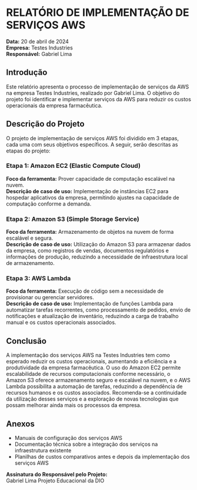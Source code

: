 # RELATÓRIO DE IMPLEMENTAÇÃO DE SERVIÇOS AWS
**Data:** 20 de abril de 2024  
**Empresa:** Testes Industries  
**Responsável:** Gabriel Lima  

## Introdução
Este relatório apresenta o processo de implementação de serviços da AWS na empresa Testes Industries, realizado por Gabriel Lima. O objetivo do projeto foi identificar e implementar serviços da AWS para reduzir os custos operacionais da empresa farmacêutica.

## Descrição do Projeto
O projeto de implementação de serviços AWS foi dividido em 3 etapas, cada uma com seus objetivos específicos. A seguir, serão descritas as etapas do projeto:

### Etapa 1: Amazon EC2 (Elastic Compute Cloud)
**Foco da ferramenta:** Prover capacidade de computação escalável na nuvem.  
**Descrição de caso de uso:** Implementação de instâncias EC2 para hospedar aplicativos da empresa, permitindo ajustes na capacidade de computação conforme a demanda.

### Etapa 2: Amazon S3 (Simple Storage Service)
**Foco da ferramenta:** Armazenamento de objetos na nuvem de forma escalável e segura.  
**Descrição de caso de uso:** Utilização do Amazon S3 para armazenar dados da empresa, como registros de vendas, documentos regulatórios e informações de produção, reduzindo a necessidade de infraestrutura local de armazenamento.

### Etapa 3: AWS Lambda
**Foco da ferramenta:** Execução de código sem a necessidade de provisionar ou gerenciar servidores.  
**Descrição de caso de uso:** Implementação de funções Lambda para automatizar tarefas recorrentes, como processamento de pedidos, envio de notificações e atualização de inventário, reduzindo a carga de trabalho manual e os custos operacionais associados.

## Conclusão
A implementação dos serviços AWS na Testes Industries tem como esperado reduzir os custos operacionais, aumentando a eficiência e a produtividade da empresa farmacêutica. O uso do Amazon EC2 permite escalabilidade de recursos computacionais conforme necessário, o Amazon S3 oferece armazenamento seguro e escalável na nuvem, e o AWS Lambda possibilita a automação de tarefas, reduzindo a dependência de recursos humanos e os custos associados. Recomenda-se a continuidade da utilização desses serviços e a exploração de novas tecnologias que possam melhorar ainda mais os processos da empresa.

## Anexos
- Manuais de configuração dos serviços AWS
- Documentação técnica sobre a integração dos serviços na infraestrutura existente
- Planilhas de custos comparativos antes e depois da implementação dos serviços AWS

**Assinatura do Responsável pelo Projeto:**  
Gabriel Lima
Projeto Educacional da DIO
